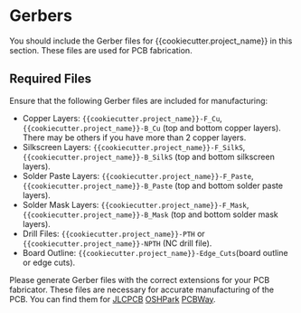 # Gerbers

You should include the Gerber files for {{cookiecutter.project_name}} in this
section. These files are used for PCB fabrication.

## Required  Files

Ensure that the following Gerber files are included for manufacturing:

- Copper Layers: `{{cookiecutter.project_name}}-F_Cu`, 
  `{{cookiecutter.project_name}}-B_Cu` (top and bottom copper layers). There
  may be others if you have more than 2 copper layers.
- Silkscreen Layers: `{{cookiecutter.project_name}}-F_SilkS`, 
  `{{cookiecutter.project_name}}-B_SilkS` (top and bottom silkscreen layers).
- Solder Paste Layers: `{{cookiecutter.project_name}}-F_Paste`, 
  `{{cookiecutter.project_name}}-B_Paste` (top and bottom solder paste 
  layers).
- Solder Mask Layers: `{{cookiecutter.project_name}}-F_Mask`, 
  `{{cookiecutter.project_name}}-B_Mask` (top and bottom solder mask layers).
- Drill Files: `{{cookiecutter.project_name}}-PTH` or 
  `{{cookiecutter.project_name}}-NPTH` (NC drill file).
- Board Outline: `{{cookiecutter.project_name}}-Edge_Cuts`(board outline 
  or edge cuts).

Please generate Gerber files with the correct extensions for your PCB 
fabricator. These files are necessary for accurate manufacturing of the PCB. 
You can find them for 
[JLCPCB](https://jlcpcb.com/help/article/362-how-to-generate-gerber-and-drill-files-in-kicad-7)
[OSHPark](https://docs.oshpark.com/design-tools/kicad/)
[PCBWay](https://www.pcbway.com/blog/help_center/Generate_Gerber_file_from_Kicad.html).